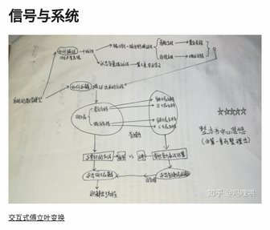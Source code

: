 # 信号与系统

![1](./assets/IMG_064820210513-174942.JPG)

[交互式傅立叶变换](https://www.jezzamon.com/fourier/zh-cn.html)
